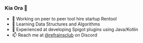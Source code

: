 ### Kia Ora 👋

- 🔭 Working on peer to peer tool hire startup Rentool
- 🌱 Learning Data Structures and Algorithms
- 💬 Experienced at developing Spigot plugins using Java/Kotlin
- 📫 Reach me at [@refrainsclub](https://lexi.ws/discord) on Discord
